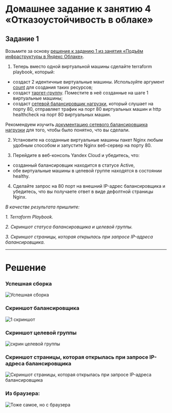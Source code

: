 # Домашнее задание к занятию 4 «Отказоустойчивость в облаке»

## Задание 1 

Возьмите за основу [решение к заданию 1 из занятия «Подъём инфраструктуры в Яндекс Облаке»](https://github.com/netology-code/sdvps-homeworks/blob/main/7-03.md#задание-1).

1. Теперь вместо одной виртуальной машины сделайте terraform playbook, который:

- создаст 2 идентичные виртуальные машины. Используйте аргумент [count](https://www.terraform.io/docs/language/meta-arguments/count.html) для создания таких ресурсов;
- создаст [таргет-группу](https://registry.terraform.io/providers/yandex-cloud/yandex/latest/docs/resources/lb_target_group). Поместите в неё созданные на шаге 1 виртуальные машины;
- создаст [сетевой балансировщик нагрузки](https://registry.terraform.io/providers/yandex-cloud/yandex/latest/docs/resources/lb_network_load_balancer), который слушает на порту 80, отправляет трафик на порт 80 виртуальных машин и http healthcheck на порт 80 виртуальных машин.

Рекомендуем изучить [документацию сетевого балансировщика нагрузки](https://cloud.yandex.ru/docs/network-load-balancer/quickstart) для того, чтобы было понятно, что вы сделали.

2. Установите на созданные виртуальные машины пакет Nginx любым удобным способом и запустите Nginx веб-сервер на порту 80.

3. Перейдите в веб-консоль Yandex Cloud и убедитесь, что: 

- созданный балансировщик находится в статусе Active,
- обе виртуальные машины в целевой группе находятся в состоянии healthy.

4. Сделайте запрос на 80 порт на внешний IP-адрес балансировщика и убедитесь, что вы получаете ответ в виде дефолтной страницы Nginx.

*В качестве результата пришлите:*

*1. Terraform Playbook.*

*2. Скриншот статуса балансировщика и целевой группы.*

*3. Скриншот страницы, которая открылась при запросе IP-адреса балансировщика.*

---

# Решение

### Успешная сборка
![Успешная сборка](http://screenshot.alarislabs.com/ib2024/image_20231009000941_07f332c4.png)

### Скриншот балансировщика
![1 скриншот](http://screenshot.alarislabs.com/ib2024/image_20231009001033_f284f660.png) 

### Скриншот целевой группы
![скрин целевой группы]()

### Скриншот страницы, которая открылась при запросе IP-адреса балансировщика
![Скриншот страницы, которая открылась при запросе IP-адреса балансировщика](http://screenshot.alarislabs.com/ib2024/image_20231009001117_3df9f60a.png)

### Из браузера:
![Тоже самое, но с браузера](http://screenshot.alarislabs.com/ib2024/image_20231009001244_0424f15e.png)